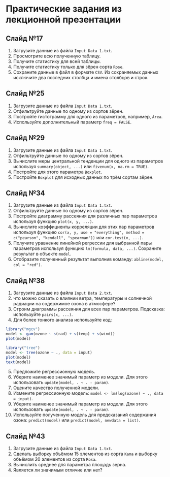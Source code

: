 # Практические задания из лекционной презентации

## Cлайд №17

1. Загрузите данные из файла `Input Data 1.txt`.
2. Просмотрите всю полученную таблицу.
3. Получите статистику для всей таблицы.
4. Получите статистику только для зёрен сорта `Rose`.
5. Сохраните данные в файл в формате `CSV`. Из сохраняемых данных исключите два последних столбца и имена столбцов и
   строк.

## Cлайд №25

1. Загрузите данные из файла `Input Data 1.txt`.
2. Отфильтруйте данные по одному из сортов зёрен.
3. Постройте гистограмму для одного из параметров, например, `Area`.
4. Используйте дополнительный параметр `freq = FALSE`.

## Cлайд №29

1. Загрузите данные из файла `Input Data 1.txt`.
2. Отфильтруйте данные по одному из сортов зёрен.
3. Вычислите меры центральной тенденции для одного из параметров используя `summary(object, ...)`
   или `fivenum(x, na.rm = TRUE)`.
4. Постройте для этого параметра `Boxplot`.
5. Постройте `Boxplot` для исходных данных по трём сортам зёрен.

## Cлайд №34

1. Загрузите данные из файла `Input Data 1.txt`.
2. Отфильтруйте данные по одному из сортов зёрен.
3. Постройте диаграмму рассеяния для различных пар параметров используя функцию `plot(x, y, ...)`.
4. Вычислите коэффициенты корреляции для этих пар параметров используя
   функцию `cor(x, y, use = "everything", method = c("pearson", "kendall", "spearman"))` или `cor.test(x, ...)`.
5. Получите уравнение линейной регрессии для выбранной пары параметров используя функцию `lm(formula, data, ...)`.
   Сохраните результат в объекте `model`.
6. Отобразите полученный результат выполнив команду: `abline(model, col = "red")`.

## Cлайд №38

1. Загрузите данные из файла `Input Data 2.txt`.
2. что можно сказать о влиянии ветра, температуры и солнечной радиации на содержимое озона в атмосфере?
3. Строим диаграммы рассеяния для всех пар параметров. Подсказка: используйте `pairs(x, ...)`.
4. Для более тонкого анализа используйте код:

```r
library("mgcv")
model <- gam(ozone ~ s(rad) + s(temp) + s(wind))
plot(model)

library("tree")
model <- tree(ozone ~ ., data = input)
plot(model)
text(model)
```

5. Предложите регрессионную модель.
6. Уберите наименее значимый параметр из модели. Для этого использовать `update(model, . ~ . - param)`.
7. Оцените качество полученной модели.
8. Измените регрессионную модель: `model <- lm(log(ozone) ~ ., data = input)`.
9. Уберите наименее значимый параметр из модели. Для этого использовать `update(model, . ~ . - param)`.
10. Используйте полученную модель для предсказаний содержания озона: `predict(model)`
    или `predict(model, newdata = list)`.

## Слайд №43

1. Загрузите данные из файла `Input Data 1.txt`.
2. Сделать выборку объёмом 15 элементов из сорта `Kama` и выборку объёмом 20 элементов из сорта `Rosa`.
3. Вычислить среднее для параметра площадь зерна.
4. Является ли значимым отличие или нет?